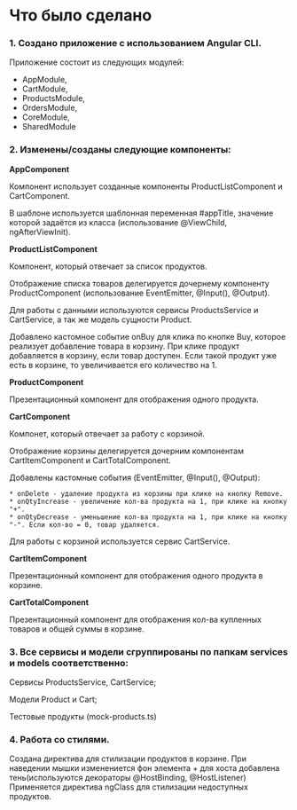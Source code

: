 # Что было сделано

### 1. Создано приложение с использованием Angular CLI.

Приложение состоит из следующих модулей:
  * AppModule, 
  * CartModule, 
  * ProductsModule, 
  * OrdersModule, 
  * CoreModule,
  * SharedModule


### 2. Изменены/созданы следующие компоненты:

  **AppComponent**
  
  Компонент использует созданные компоненты ProductListComponent и CartComponent.
  
  В шаблоне используется шаблонная переменная #appTitle, значение которой задаётся из класса (использование @ViewChild, ngAfterViewInit).
  
    
  **ProductListComponent**

  Компонент, который отвечает за список продуктов.
  
  Отображение списка товаров делегируется дочернему компоненту ProductComponent (использование EventEmitter, @Input(), @Output).
  
  Для работы с данными используются сервисы ProductsService и CartService, а так же модель сущности Product.
  
  Добавлено кастомное событие onBuy для клика по кнопке Buy, которое реализует добавление товара в корзину. 
  При клике продукт добавляется в корзину, если товар доступен. Если такой продукт уже есть в корзине, то увеличивается его количество на 1.
    
  
  **ProductComponent**
  
  Презентационный компонент для отображения одного продукта.
  
  
  **CartComponent**

  Компонет, который отвечает за работу с корзиной.
  
  Отображение корзины делегируется дочерним компонентам CartItemComponent и CartTotalComponent.

  Добавлены кастомные события (EventEmitter, @Input(), @Output):
   
    * onDelete - удаление продукта из корзины при клике на кнопку Remove. 
    * onQtyIncrease - увеличение кол-ва продукта на 1, при клике на кнопку "+".
    * onQtyDecrease - уменьшение кол-ва продукта на 1, при клике на кнопку "-". Если кол-во = 0, товар удаляется.
  
  Для работы с корзиной используется сервис CartService.
  
  
  **CartItemComponent**
  
  Презентационный компонент для отображения одного продукта в корзине.
  
  
  **CartTotalComponent**
  
  Презентационный компонент для отображения кол-ва купленных товаров и общей суммы в корзине.
  
  
### 3. Все сервисы и модели сгруппированы по папкам services и models соответственно:

Сервисы ProductsService, CartService;

Модели Product и Cart;

Тестовые продукты (mock-products.ts)


### 4. Работа со стилями.

Создана директива для стилизации продуктов в корзине. При наведении мышки изменениется фон элемента + для хоста добавлена тень(используются декораторы @HostBinding, @HostListener)
Применяется директива ngClass для стилизации недоступных продуктов.
